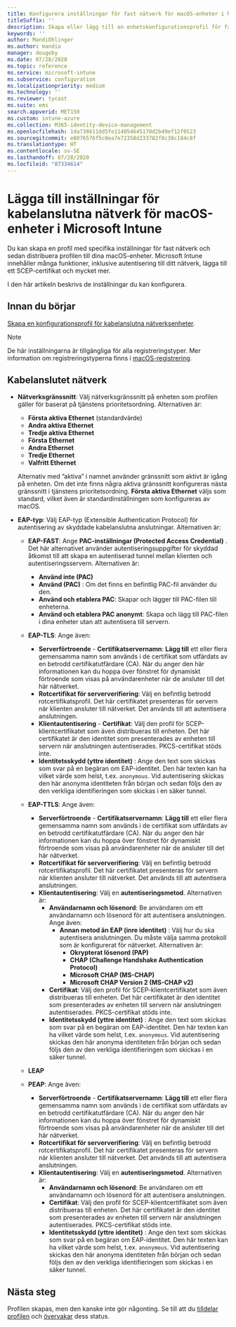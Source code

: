 ```yaml
---
title: Konfigurera inställningar för fast nätverk för macOS-enheter i Microsoft Intune – Azure | Microsoft Docs
titleSuffix: ''
description: Skapa eller lägg till en enhetskonfigurationsprofil för fast nätverk för macOS-enheter. Se de olika inställningarna, lägg till certifikat, välj en EAP-typ och välj en autentiseringsmetod i Microsoft Intune.
keywords: ''
author: MandiOhlinger
ms.author: mandia
manager: dougeby
ms.date: 07/28/2020
ms.topic: reference
ms.service: microsoft-intune
ms.subservice: configuration
ms.localizationpriority: medium
ms.technology: ''
ms.reviewer: tycast
ms.suite: ems
search.appverid: MET150
ms.custom: intune-azure
ms.collection: M365-identity-device-management
ms.openlocfilehash: 1da738611dd5fe114054645170d2b49ef12f0523
ms.sourcegitcommit: e8076576f5c0ea7e72358d233782f8c38c184c8f
ms.translationtype: HT
ms.contentlocale: sv-SE
ms.lasthandoff: 07/28/2020
ms.locfileid: "87334614"
---
```

# <a name="add-wired-network-settings-for-macos-devices-in-microsoft-intune"></a>Lägga till inställningar för kabelanslutna nätverk för macOS-enheter i Microsoft Intune

Du kan skapa en profil med specifika inställningar för fast nätverk och sedan distribuera profilen till dina macOS-enheter. Microsoft Intune innehåller många funktioner, inklusive autentisering till ditt nätverk, lägga till ett SCEP-certifikat och mycket mer.

I den här artikeln beskrivs de inställningar du kan konfigurera.

## <a name="before-you-begin"></a>Innan du börjar

[Skapa en konfigurationsprofil för kabelanslutna nätverksenheter](wired-networks-configure.md).

> [!NOTE]
> De här inställningarna är tillgängliga för alla registreringstyper. Mer information om registreringstyperna finns i [macOS-registrering](../enrollment/macos-enroll.md).

## <a name="wired-network"></a>Kabelanslutet nätverk

- **Nätverksgränssnitt**: Välj nätverksgränssnitt på enheten som profilen gäller för baserat på tjänstens prioritetsordning. Alternativen är:
  
  - **Första aktiva Ethernet** (standardvärde)
  - **Andra aktiva Ethernet**
  - **Tredje aktiva Ethernet**
  - **Första Ethernet**
  - **Andra Ethernet**
  - **Tredje Ethernet**
  - **Valfritt Ethernet**

  Alternativ med ”aktiva” i namnet använder gränssnitt som aktivt är igång på enheten. Om det inte finns några aktiva gränssnitt konfigureras nästa gränssnitt i tjänstens prioritetsordning. **Första aktiva Ethernet** väljs som standard, vilket även är standardinställningen som konfigureras av macOS.

- **EAP-typ**: Välj EAP-typ (Extensible Authentication Protocol) för autentisering av skyddade kabelanslutna anslutningar. Alternativen är:

  - **EAP-FAST**: Ange **PAC-inställningar (Protected Access Credential)** . Det här alternativet använder autentiseringsuppgifter för skyddad åtkomst till att skapa en autentiserad tunnel mellan klienten och autentiseringsservern. Alternativen är:
    - **Använd inte (PAC)**
    - **Använd (PAC)** : Om det finns en befintlig PAC-fil använder du den.
    - **Använd och etablera PAC**: Skapar och lägger till PAC-filen till enheterna.
    - **Använd och etablera PAC anonymt**: Skapa och lägg till PAC-filen i dina enheter utan att autentisera till servern.

  - **EAP-TLS**: Ange även:

    - **Serverförtroende** - **Certifikatservernamn**: **Lägg till** ett eller flera gemensamma namn som används i de certifikat som utfärdats av en betrodd certifikatutfärdare (CA). När du anger den här informationen kan du hoppa över fönstret för dynamiskt förtroende som visas på användarenheter när de ansluter till det här nätverket.
    - **Rotcertifikat för serververifiering**: Välj en befintlig betrodd rotcertifikatsprofil. Det här certifikatet presenteras för servern när klienten ansluter till nätverket. Det används till att autentisera anslutningen.
    - **Klientautentisering** - **Certifikat**: Välj den profil för SCEP-klientcertifikatet som även distribueras till enheten. Det här certifikatet är den identitet som presenterades av enheten till servern när anslutningen autentiserades. PKCS-certifikat stöds inte.
    - **Identitetsskydd (yttre identitet)** : Ange den text som skickas som svar på en begäran om EAP-identitet. Den här texten kan ha vilket värde som helst, t.ex. `anonymous`. Vid autentisering skickas den här anonyma identiteten från början och sedan följs den av den verkliga identifieringen som skickas i en säker tunnel.

  - **EAP-TTLS**: Ange även:

    - **Serverförtroende** - **Certifikatservernamn**: **Lägg till** ett eller flera gemensamma namn som används i de certifikat som utfärdats av en betrodd certifikatutfärdare (CA). När du anger den här informationen kan du hoppa över fönstret för dynamiskt förtroende som visas på användarenheter när de ansluter till det här nätverket.
    - **Rotcertifikat för serververifiering**: Välj en befintlig betrodd rotcertifikatsprofil. Det här certifikatet presenteras för servern när klienten ansluter till nätverket. Det används till att autentisera anslutningen.
    - **Klientautentisering**: Välj en **autentiseringsmetod**. Alternativen är:
      - **Användarnamn och lösenord**: Be användaren om ett användarnamn och lösenord för att autentisera anslutningen. Ange även:
        - **Annan metod än EAP (inre identitet)** : Välj hur du ska autentisera anslutningen. Du måste välja samma protokoll som är konfigurerat för nätverket. Alternativen är:
          - **Okrypterat lösenord (PAP)**
          - **CHAP (Challenge Handshake Authentication Protocol)**
          - **Microsoft CHAP (MS-CHAP)**
          - **Microsoft CHAP Version 2 (MS-CHAP v2)**
      - **Certifikat**: Välj den profil för SCEP-klientcertifikatet som även distribueras till enheten. Det här certifikatet är den identitet som presenterades av enheten till servern när anslutningen autentiserades. PKCS-certifikat stöds inte.
      - **Identitetsskydd (yttre identitet)** : Ange den text som skickas som svar på en begäran om EAP-identitet. Den här texten kan ha vilket värde som helst, t.ex. `anonymous`. Vid autentisering skickas den här anonyma identiteten från början och sedan följs den av den verkliga identifieringen som skickas i en säker tunnel.

  - **LEAP**

  - **PEAP**: Ange även:

    - **Serverförtroende** - **Certifikatservernamn**: **Lägg till** ett eller flera gemensamma namn som används i de certifikat som utfärdats av en betrodd certifikatutfärdare (CA). När du anger den här informationen kan du hoppa över fönstret för dynamiskt förtroende som visas på användarenheter när de ansluter till det här nätverket.
    - **Rotcertifikat för serververifiering**: Välj en befintlig betrodd rotcertifikatsprofil. Det här certifikatet presenteras för servern när klienten ansluter till nätverket. Det används till att autentisera anslutningen.
    - **Klientautentisering**: Välj en **autentiseringsmetod**. Alternativen är:
      - **Användarnamn och lösenord**: Be användaren om ett användarnamn och lösenord för att autentisera anslutningen.
      - **Certifikat**: Välj den profil för SCEP-klientcertifikatet som även distribueras till enheten. Det här certifikatet är den identitet som presenterades av enheten till servern när anslutningen autentiserades. PKCS-certifikat stöds inte.
      - **Identitetsskydd (yttre identitet)** : Ange den text som skickas som svar på en begäran om EAP-identitet. Den här texten kan ha vilket värde som helst, t.ex. `anonymous`. Vid autentisering skickas den här anonyma identiteten från början och sedan följs den av den verkliga identifieringen som skickas i en säker tunnel.

## <a name="next-steps"></a>Nästa steg

Profilen skapas, men den kanske inte gör någonting. Se till att du [tilldelar profilen](device-profile-assign.md) och [övervakar](device-profile-monitor.md) dess status.
